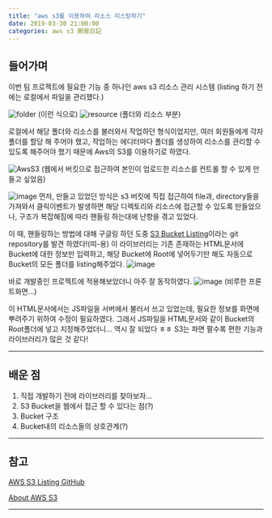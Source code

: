 ```yaml
---
title: "aws s3를 이용하여 리소스 리스팅하기"
date: 2019-03-30 21:00:00
categories: aws s3 開発日記
---
```


## 들어가며

이번 팀 프로젝트에 필요한 기능 중 하나인 aws s3 리소스 관리 시스템
(listing 하기 전에는 로컬에서 파일을 관리했다.)

![folder](https://user-images.githubusercontent.com/33077726/55275514-abf1e780-532a-11e9-97a6-b8c4b51b9e09.png)
(이런 식으로)
![resource](https://user-images.githubusercontent.com/33077726/55275517-b0b69b80-532a-11e9-9a45-f83abb0b9483.png)
(폴더와 리소스 부분)

로컬에서 해당 폴더와 리소스를 불러와서 작업하던 형식이었지만, 여러 회원들에게 각자 폴더를 할당 해 주어야 했고,
작업하는 에디터마다 폴더를 생성하여 리소스를 관리할 수 있도록 해주어야 했기 때문에 Aws의 S3를 이용하기로 하였다.

![AwsS3](https://user-images.githubusercontent.com/33077726/55275614-fcb61000-532b-11e9-9063-dd32c1731af4.png)
(웹에서 버킷으로 접근하여 본인이 업로드한 리소스를 컨트롤 할 수 있게 만들고 싶었음)

![image](https://user-images.githubusercontent.com/33077726/55275652-75b56780-532c-11e9-964d-12937be29938.png)
먼저, 만들고 있었던 방식은 s3 버킷에 직접 접근하여 file과, directory들을 가져와서
클릭이벤트가 발생하면 해당 디렉토리와 리소스에 접근할 수 있도록 만들었으나, 구조가 복잡해짐에 따라
핸들링 하는대에 난항을 겪고 있었다.

이 때, 핸들링하는 방법에 대해 구글링 하던 도중 [S3 Bucket Listing](https://github.com/rufuspollock/s3-bucket-listing)이라는 git repository를 발견 하였다!(띠-용)
이 라이브러리는 기존 존재하는 HTML문서에 Bucket에 대한 정보만 입력하고, 해당 Bucket에 Root에 넣어두기만 해도
자동으로 Bucket의 모든 폴더를 listing해주었다.
![image](https://user-images.githubusercontent.com/33077726/55275706-47845780-532d-11e9-9518-9338379e5571.png)

바로 개발중인 프로젝트에 적용해보았더니 아주 잘 동작하였다.
![image](https://user-images.githubusercontent.com/33077726/55275719-7e5a6d80-532d-11e9-88e5-0d44b60113e4.png)
(비루한 프론트화면...)

이 HTML문서에서는 JS파일을 서버에서 불러서 쓰고 있었는데, 필요한 정보를 화면에 뿌려주기 위하여 수정이 필요하였다.
그래서 JS파일을 HTML문서와 같이 Bucket의 Root폴더에 넣고 지정해주었더니... 역시 잘 되었다 ㅎㅎ
S3는 파면 팔수록 편한 기능과 라이브러리가 많은 것 같다!

---

## 배운 점

1. 직접 개발하기 전에 라이브러리를 찾아보자...
2. S3 Bucket을 웹에서 접근 할 수 있다는 점(?)
3. Bucket 구조
4. Bucket내의 리소스들의 상호관계(?)

---

## 참고

[AWS S3 Listing GitHub](https://github.com/rufuspollock/s3-bucket-listing)

[About AWS S3](https://aws.amazon.com/ko/s3/)

---
